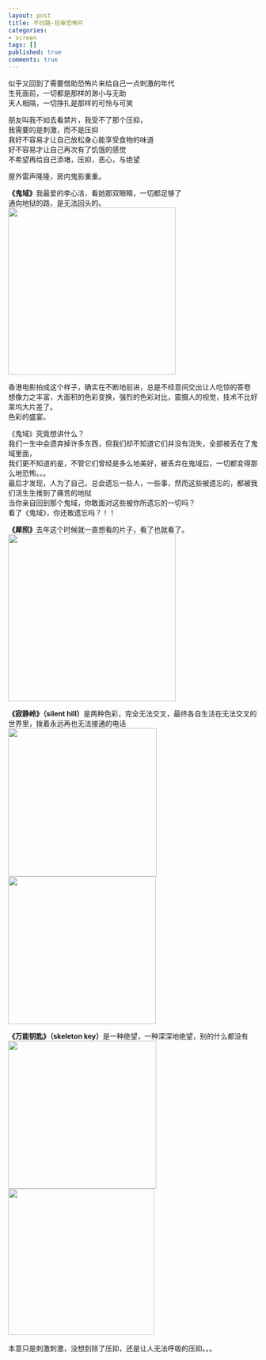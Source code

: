 ```yaml
---
layout: post
title: 不归路·狂审恐怖片
categories:
- screen
tags: []
published: true
comments: true
---
```

<p><p>似乎又回到了需要借助恐怖片来给自己一点刺激的年代<br />生死面前，一切都是那样的渺小与无助<br />天人相隔，一切挣扎是那样的可怜与可笑</p>
<p>朋友叫我不如去看禁片，我受不了那个压抑，<br />我需要的是刺激，而不是压抑<br />我好不容易才让自己放松身心能享受食物的味道<br />好不容易才让自己再次有了饥饿的感觉<br />不希望再给自己添堵，压抑，恶心，与绝望</p>
<p>屋外雷声隆隆，房内鬼影重重。</p>
<p><strong>《鬼域》</strong>我最爱的李心洁，看她那双眼睛，一切都足够了<br />通向地狱的路，是无法回头的。<br /><a href="http://images.blogcn.com/2007/4/17/2/walkerwang,2007041731155.jpg" target="_blank"><img src="http://images.blogcn.com/2007/4/17/2/walkerwang,2007041731155.jpg" width="338" align="absMiddle" border="0" /></a></p>
<p>香港电影拍成这个样子，确实在不断地前进，总是不经意间交出让人吃惊的答卷<br />想像力之丰富，大面积的色彩变换，强烈的色彩对比，震摄人的视觉，技术不比好莱坞大片差了。<br />色彩的盛宴。</p>
<p>《鬼域》究竟想讲什么？<br />我们一生中会遗弃掉许多东西，但我们却不知道它们并没有消失，全部被丢在了鬼域里面，<br />我们更不知道的是，不管它们曾经是多么地美好，被丢弃在鬼域后，一切都变得那么地恐怖。。。<br />最后才发现，人为了自己，总会遗忘一些人，一些事，然而这些被遗忘的，都被我们活生生推到了痛苦的地狱<br />当你亲自回到那个鬼域，你敢面对这些被你所遗忘的一切吗？<br />看了《鬼域》，你还敢遗忘吗？！！</p>
<p><strong>《犀照》</strong>去年这个时候就一直想看的片子，看了也就看了。<br /><a href="http://images.blogcn.com/2007/4/17/2/walkerwang,200704173125.jpg" target="_blank"><img src="http://images.blogcn.com/2007/4/17/2/walkerwang,200704173125.jpg" width="338" align="absMiddle" border="0" /></a></p>
<p><strong>《寂静岭》（silent hill）</strong>是两种色彩，完全无法交叉，最终各自生活在无法交叉的世界里，拨着永远再也无法接通的电话<br /><a href="http://images.blogcn.com/2007/4/17/2/walkerwang,200704173139.jpg" target="_blank"><img src="http://images.blogcn.com/2007/4/17/2/walkerwang,200704173139.jpg" width="300" align="absMiddle" border="0" /></a>&nbsp;&nbsp;<a href="http://images.blogcn.com/2007/4/17/2/walkerwang,2007041731334.jpg" target="_blank"><img src="http://images.blogcn.com/2007/4/17/2/walkerwang,2007041731334.jpg" width="298" align="absMiddle" border="0" /></a></p>
<p><strong>《万能钥匙》（skeleton key）</strong>是一种绝望，一种深深地绝望，别的什么都没有<br /><a href="http://images.blogcn.com/2007/4/17/2/walkerwang,200704173147.jpg" target="_blank"><img src="http://images.blogcn.com/2007/4/17/2/walkerwang,200704173147.jpg" width="299" align="absMiddle" border="0" /></a>&nbsp; <a href="http://images.blogcn.com/2007/4/17/2/walkerwang,2007041731432.jpg" target="_blank"><img src="http://images.blogcn.com/2007/4/17/2/walkerwang,2007041731432.jpg" width="295" align="absMiddle" border="0" /></a><br /><br />本意只是刺激刺激，没想到除了压抑，还是让人无法呼吸的压抑。。。</p></p>
